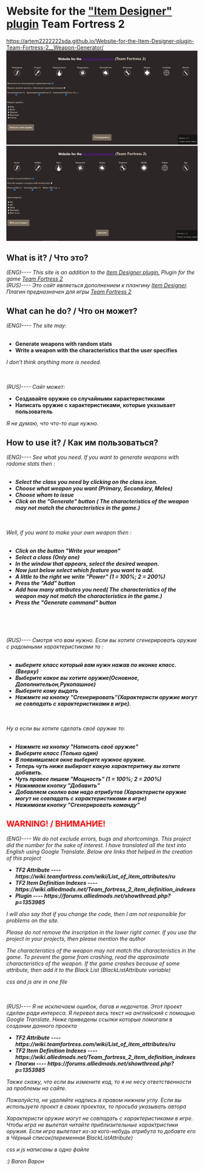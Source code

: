 # Website for the <a href="https://forums.alliedmods.net/showthread.php?p=1353985">"Item Designer" plugin</a> Team Fortress 2
<a href="https://artem2222222sda.github.io/Website-for-the-Item-Designer-plugin-Team-Fortress-2__Weapon-Generator/">https://artem2222222sda.github.io/Website-for-the-Item-Designer-plugin-Team-Fortress-2__Weapon-Generator/</a>
<br>
<img src="Photo.png" alt="Site demo">
<img src="Photo(eng).png" alt="Site demo">

<h2>What is it?   /   Что это?</h2>
<i>(ENG)---- This site is an addition to the <a href="https://forums.alliedmods.net/showthread.php?p=1353985">Item Designer plugin.</a> Plugin for the game <a href="https://forums.alliedmods.net/showthread.php?p=1353985">Team Fortress 2</a></i>
<br>
<i>(RUS)---- Это сайт являеться дополнением к плангину <a href="https://forums.alliedmods.net/showthread.php?p=1353985">Item Designer</a>. Плагин предназначен для игры <a href="https://forums.alliedmods.net/showthread.php?p=1353985">Team Fortress 2</a></i>

<br>
<h2>What can he do?   /   Что он может?</h2>
<i>(ENG)---- The site may:</i><br><br>
<ul>
<b>
  <li> Generate weapons with random stats</li>
  <li> Write a weapon with the characteristics that the user specifies</li>
  </b>
</ul>
<i>I don't think anything more is needed.</i>

<br><br>
<i>(RUS)---- Сайт может:</i><br>
<ul>
<b>
  <li> Создавайте оружие со случайными характеристиками</li>
  <li> Написать оружие с характеристиками, которые указывает пользователь</li>
  </b>
</ul>
<i>Я не думаю, что что-то еще нужно.</i>


<h2>How to use it?   /   Как им пользоваться?</h2>
<i>(ENG)---- See what you need. If you want to generate weapons with radome stats then :
  <br><br>
  <b>
  <ul>
    <li>Select the class you need by clicking on the class icon. </li>
    <li>Choose what weapon you want (Primary, Secondary, Melee)</li>
    <li>Choose whom to issue</li>
    <li>Click on the "Generate" button ( The characteristics of the weapon may not match the characteristics in the game.)</li>
  </ul>
  </b>
<br><br>
Well, if you want to make your own weapon then : 
  <br><br>
  <b>
  <ul>
    <li> Click on the button "Write your weapon"</li>
    <li> Select a class (Only one)</li>
    <li> In the window that appears, select the desired weapon.</li>
    <li>Now just below select which feature you want to add.</li>
    <li> A little to the right we write "Power" (1 = 100%; 2 = 200%)</li>
    <li>Press the "Add" button</li>
    <li> Add how many attributes you need( The characteristics of the weapon may not match the characteristics in the game.)</li>
    <li> Press the "Generate command" button</li>
    </ul>
  </b>
</i>

<br><br><br><br>
<i>(RUS)---- Смотря что вам нужно. Если вы хотите сгенерировать оружие с радомными характеристиками то : 
  <br><br>
  <b>
   <ul>
     <li> выберите класс который вам нужн нажав по иконке класс. (Вверху)</li>
     <li> Выберите какое вы хотите оружие(Основное, Дополнительон,Рукопашное)</li>
     <li> Выберите кому выдать </li>
     <li> Нажмите на кнопку "Cгенерировать"(Характеристи оружие могут не совпадать с характеристиками в игре).</li>
   </ul>
    </b>
  <br><br>
   Ну а если вы хотите сделать своё оружие то:
  <br><br>
  <b>
  <ul>
    <li> Нажмите на кнопку "Написать своё оружие" </li>
    <li> Выберите класс (Только один)</li>
    <li>В появимшемся окне выберите нужное оружие. </li>
    <li>Теперь чуть ниже выбирает какую характеритику вы хотите добавить.</li>
    <li>Чуть правее пишем "Мощность" (1 = 100%; 2 = 200%)</li>
    <li>Нажимаем кнопку "Добавить"</li>
    <li> Добавляем сколко вам надо атрибутов (Характеристи оружие могут не совпадать с характеристиками в игре)</li>
    <li> Нажимаем кнопку "Сгенерировать команду" </li>
 </ul>
  </b>
</i>

<h2 style="color:red">WARNING! / ВНИМАНИЕ! </h2>
<i>(ENG)---- We do not exclude errors, bugs and shortcomings. This project did the number for the sake of interest.
I have translated all the text into English using Google Translate.
Below are links that helped in the creation of this project

  <b>
  <ul>
    <li>TF2 Attribute ---- https://wiki.teamfortress.com/wiki/List_of_item_attributes/ru</li>
    <li>TF2 Item Definition Indexes ---- https://wiki.alliedmods.net/Team_fortress_2_item_definition_indexes</li>
    <li>Plugin ---- https://forums.alliedmods.net/showthread.php?p=1353985</li>
    </ul>
  </b>
  
  I will also say that if you change the code, then I am not responsible for problems on the site.
  
  Please do not remove the inscription in the lower right corner. If you use the project in your projects, then please mention the author
  
  The characteristics of the weapon may not match the characteristics in the game. To prevent the game from crashing, read the approximate characteristics of the weapon. If the game crashes because of some attribute, then add it to the Black List (BlackListAttribute variable)
  
  css and js are in one file
</i>

  <br><br>
<i>(RUS)---- Я не исключаем ошибок, багов и недочетов. Этот проект сделан ради интереса.
Я перевел весь текст на английский с помощью Google Translate.
Ниже приведены ссылки которые помогали в создании данного проекта

  
  <b>
  <ul>
    <li>TF2 Attribute ---- https://wiki.teamfortress.com/wiki/List_of_item_attributes/ru</li>
    <li>TF2 Item Definition Indexes ---- https://wiki.alliedmods.net/Team_fortress_2_item_definition_indexes</li>
    <li>Плагин ---- https://forums.alliedmods.net/showthread.php?p=1353985</li>
    </ul>
  </b>
  
  Также скажу, что если вы измените код, то я не несу ответственности за проблемы на сайте.
  
   Пожалуйста, не удаляйте надпись в правом нижнем углу. Если вы используете проект в своих проектах, то просьба указывать автора
  
  Характеристи оружие могут не совпадать с характеристиками в игре. Чтобы игра не вылетал читайте приблизительные характристики оружия. Если игра вылетает из-за кого-небудь атрибута то добавте его в Чёрный список(переменная BlackListAttribute)
  
  css и js написаны в одно файле 
  
  :) 
  Baron Варон
</i>
